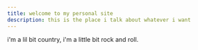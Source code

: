 ```yaml
---
title: welcome to my personal site
description: this is the place i talk about whatever i want
---
```


i'm a lil bit country, i'm a little bit rock and roll.
